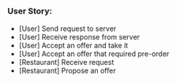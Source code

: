 # 

### User Story:
- [User] Send request to server
- [User] Receive response from server
- [User] Accept an offer and take it
- [User] Accept an offer that required pre-order
- [Restaurant] Receive request
- [Restaurant] Propose an offer
